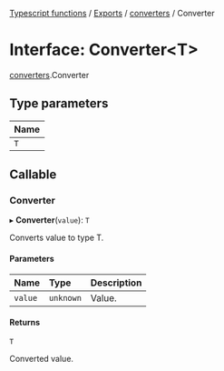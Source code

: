 [Typescript functions](../index.md) / [Exports](../modules.md) / [converters](../modules/converters.md) / Converter

# Interface: Converter<T\>

[converters](../modules/converters.md).Converter

## Type parameters

| Name |
| :------ |
| `T` |

## Callable

### Converter

▸ **Converter**(`value`): `T`

Converts value to type T.

#### Parameters

| Name | Type | Description |
| :------ | :------ | :------ |
| `value` | `unknown` | Value. |

#### Returns

`T`

Converted value.
